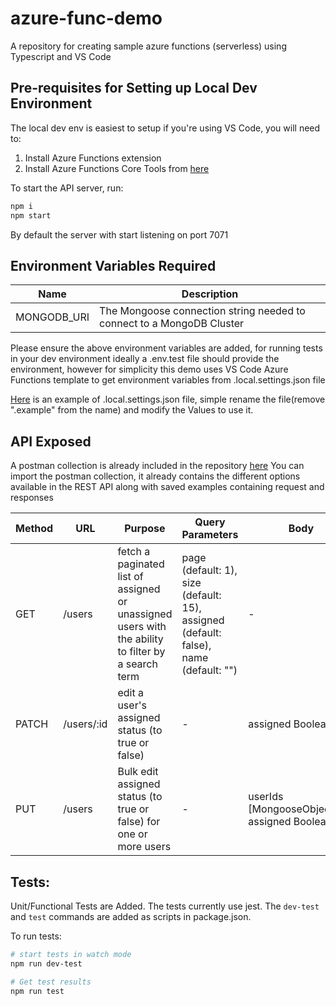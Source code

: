 # azure-func-demo
A repository for creating sample azure functions (serverless) using Typescript and VS Code

**Pre-requisites for Setting up Local Dev Environment**
--

The local dev env is easiest to setup if you're using VS Code, you will need to:
1. Install Azure Functions extension
2. Install Azure Functions Core Tools from [here](https://github.com/Azure/azure-functions-core-tools) 

To start the API server, run:
```bash
npm i
npm start 
```
By default the server with start listening on port 7071

**Environment Variables Required**
--

| Name        | Description                                                           |
|-------------|-----------------------------------------------------------------------|
| MONGODB_URI | The Mongoose connection string needed to connect to a MongoDB Cluster |

Please ensure the above environment variables are added, for running tests in your dev environment ideally a .env.test file should provide the environment, however for simplicity this demo uses VS Code Azure Functions template to get environment variables from .local.settings.json file

[Here](https://github.com/ZakiMalik/azure-func-demo/blob/master/.example.local.settings.json) is an example of .local.settings.json file, simple rename the file(remove ".example" from the name) and modify the Values to use it.

**API Exposed**
--

A postman collection is already included in the repository [here](https://github.com/ZakiMalik/azure-func-demo/blob/master/Azure%20Functions%20-%20Demo%20API.postman_collection.json)
You can import the postman collection, it already contains the different options available in the REST API along with saved examples containing request and responses

| Method | URL        | Purpose                                                                                             | Query Parameters                                                                     | Body                                              |
|--------|------------|-----------------------------------------------------------------------------------------------------|--------------------------------------------------------------------------------------|---------------------------------------------------|
| GET    | /users     | fetch a paginated list of assigned or unassigned  users with the ability to filter by a search term | page (default: 1), size (default: 15), assigned (default: false), name (default: "") |                         -                         |
| PATCH  | /users/:id | edit a user's assigned status (to true or false)                                                    |                                           -                                          | assigned Boolean                                |
| PUT    | /users     | Bulk edit assigned status (to true or false) for one or more users                                  |                                           -                                          | userIds [MongooseObjectIds], assigned Boolean  |


**Tests:**
--

Unit/Functional Tests are Added. The tests currently use jest. The `dev-test` and `test` commands are added as scripts in package.json.

To run tests:
```bash
# start tests in watch mode
npm run dev-test 

# Get test results
npm run test
```


